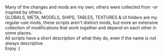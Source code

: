 Many of the changes and mods are my own, others were collected from -or inspired by others.<br>
GLOBALS, META, MODELS, SHIPS, TABLES, TEXTURES & UI folders are my regular-use mods, these scripts aren't distinct mods, but more an extensive collection of modifications that work together and depend on each other in some places.<br>
All scripts have a short description of what they do, even if the name is not always descriptive.<br>
Enjoy :)<br>